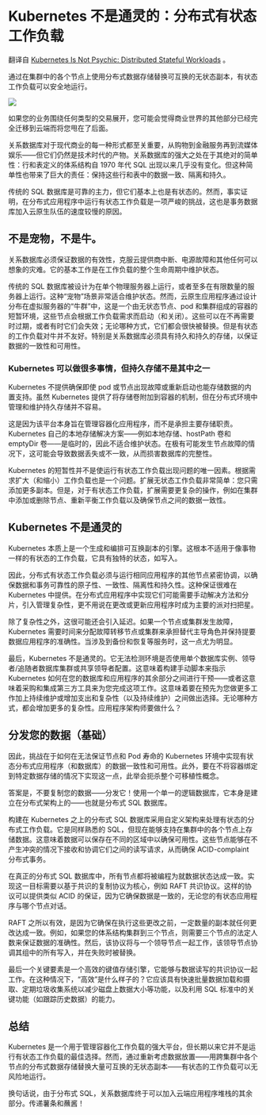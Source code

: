 # Kubernetes 不是通灵的：分布式有状态工作负载

翻译自 [Kubernetes Is Not Psychic: Distributed Stateful Workloads](https://thenewstack.io/kubernetes-is-not-psychic-distributed-stateful-workloads/) 。

通过在集群中的各个节点上使用分布式数据存储替换可互换的无状态副本，有状态工作负载可以安全地运行。

![](https://cdn.thenewstack.io/media/2023/04/c6801646-shutterstock_57-1024x683.jpg)

如果您的业务围绕任何类型的交易展开，您可能会觉得商业世界的其他部分已经完全迁移到云端而将您甩在了后面。

关系数据库对于现代商业的每一种形式都至关重要，从购物到金融服务再到流媒体娱乐——但它们仍然是技术时代的产物。关系数据库的强大之处在于其绝对的简单性：行和表定义的体系结构自 1970 年代 SQL 出现以来几乎没有变化。但这种简单性也带来了巨大的责任：保持这些行和表中的数据一致、隔离和持久。

传统的 SQL 数据库是可靠的主力，但它们基本上也是有状态的。然而，事实证明，在分布式应用程序中运行有状态工作负载是一项严峻的挑战，这也是事务数据库加入云原生队伍的速度较慢的原因。

## 不是宠物，不是牛。

关系数据库必须保证数据的有效性，克服云提供商中断、电源故障和其他任何可以想象的灾难。它的基本工作是在工作负载的整个生命周期中维护状态。

传统的 SQL 数据库被设计为在单个物理服务器上运行，或者至多在有限数量的服务器上运行。这种“宠物”场景非常适合维护状态。然而，云原生应用程序通过设计分布在虚拟服务器的“牛群”中，这是一个由无状态节点、pod 和集群组成的容器的短暂环境，这些节点会根据工作负载需求而启动（和关闭）。这些可以在不再需要时过期，或者有时它们会失效；无论哪种方式，它们都会很快被替换。但是有状态的工作负载对牛并不友好。特别是关系数据库必须具有持久和持久的存储，以保证数据的一致性和可用性。

### Kubernetes 可以做很多事情，但持久存储不是其中之一

Kubernetes 不提供确保即使 pod 或节点出现故障或重新启动也能存储数据的内置支持。虽然 Kubernetes 提供了将存储卷附加到容器的机制，但在分布式环境中管理和维护持久存储并不容易。

这是因为该平台本身旨在管理容器化应用程序，而不是承担主要存储职责。 Kubernetes 自己的本地存储解决方案——例如本地存储、hostPath 卷和 emptyDir 卷——是临时的，因此不适合维护状态。在极有可能发生节点故障的情况下，这可能会导致数据丢失或不一致，从而损害数据库的完整性。

Kubernetes 的短暂性并不是使运行有状态工作负载出现问题的唯一因素。根据需求扩大（和缩小）工作负载也是一个问题。扩展无状态工作负载非常简单：您只需添加更多副本。但是，对于有状态工作负载，扩展需要更复杂的操作，例如在集群中添加或删除节点、重新平衡工作负载以及确保节点之间的数据一致性。

## Kubernetes 不是通灵的

Kubernetes 本质上是一个生成和编排可互换副本的引擎。这根本不适用于像事物一样的有状态的工作负载，它具有独特的状态，如写入。

因此，分布式有状态工作负载必须与运行相同应用程序的其他节点紧密协调，以确保数据和事务可靠性的原子性、一致性、隔离性和持久性。这种保证很难在 Kubernetes 中提供。在分布式应用程序中实现它们可能需要手动解决方法和分片，引入管理复杂性，更不用说在更改或更新应用程序时成为主要的派对扫把星。

除了复杂性之外，这很可能还会引入延迟。如果一个节点或集群发生故障，Kubernetes 需要时间来分配故障转移节点或集群来承担替代主导角色并保持提要数据应用程序的准确性。当涉及到备份和恢复等服务时，这一点尤为明显。

最后，Kubernetes 不是通灵的。它无法检测环境是否使用单个数据库实例、领导者/追随者数据库集群或共享领导者配置。这意味着构建手动脚本来指示 Kubernetes 如何在您的数据库和应用程序的其余部分之间进行干预——或者这意味着采购和集成第三方工具来为您完成这项工作。这意味着要在预先为您做更多工作加上持续维护或增加支出和复杂性（以及持续维护）之间做出选择。无论哪种方式，都会增加更多的复杂性。应用程序架构师要做什么？

## 分发您的数据（基础）

因此，挑战在于如何在无法保证节点和 Pod 寿命的 Kubernetes 环境中实现有状态分布式应用程序（和数据库）的数据一致性和可用性。此外，要在不将容器绑定到特定数据存储的情况下实现这一点，此举会扼杀整个可移植性概念。

答案是，不要复制您的数据——分发它！使用一个单一的逻辑数据库，它本身是建立在分布式架构上的——也就是分布式 SQL 数据库。

构建在 Kubernetes 之上的分布式 SQL 数据库采用自定义架构来处理有状态的分布式工作负载。它是同样熟悉的 SQL，但现在能够支持在集群中的各个节点上存储数据。这意味着数据可以保存在不同的区域中以确保可用性。这些节点能够在不产生冲突的情况下接收和协调它们之间的读写请求，从而确保 ACID-complaint 分布式事务。

在真正的分布式 SQL 数据库中，所有节点都将被编程为就数据状态达成一致。实现这一目标需要以基于共识的复制协议为核心，例如 RAFT 共识协议。这样的协议可以提供类似 ACID 的保证，因为它确保数据是一致的，无论您的有状态应用程序与哪个节点对话。

RAFT 之所以有效，是因为它确保在执行这些更改之前，一定数量的副本就任何更改达成一致。例如，如果您的体系结构集群到三个节点，则需要三个节点的法定人数来保证数据的准确性。然后，该协议将与一个领导节点一起工作，该领导节点协调其组中的所有写入，并在失败时被替换。

最后一个关键要素是一个高效的键值存储引擎，它能够与数据读写的共识协议一起工作。在这种情况下，“高效”是什么样子的？它应该具有快速批量数据加载和摄取、定期垃圾收集系统以减少磁盘上数据大小等功能，以及利用 SQL 标准中的关键功能（如跟踪历史数据）的能力。

## 总结

Kubernetes 是一个用于管理容器化工作负载的强大平台，但长期以来它并不是运行有状态工作负载的最佳选择。然而，通过重新考虑数据放置——用跨集群中各个节点的分布式数据存储替换大量可互换的无状态副本——有状态的工作负载可以无风险地运行。

换句话说，由于分布式 SQL，关系数据库终于可以加入云端应用程序堆栈的其余部分。传递薯条和蘸酱！